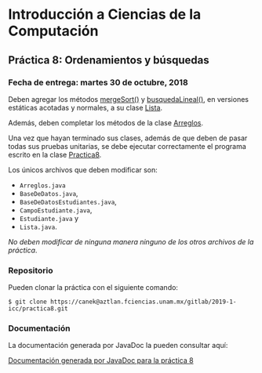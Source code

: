 Introducción a Ciencias de la Computación
=========================================

Práctica 8: Ordenamientos y búsquedas
-------------------------------------

### Fecha de entrega: martes 30 de octubre, 2018

Deben agregar los métodos
[mergeSort()](https://aztlan.fciencias.unam.mx/gitlab/2019-1-icc/practica8/blob/master/src/mx/unam/ciencias/icc/Lista.java#L289)
y
[busquedaLineal()](https://aztlan.fciencias.unam.mx/gitlab/2019-1-icc/practica8/blob/master/src/mx/unam/ciencias/icc/Lista.java#L314),
en versiones estáticas acotadas y normales, a su clase
[Lista](https://aztlan.fciencias.unam.mx/gitlab/2019-1-icc/practica8/blob/master/src/mx/unam/ciencias/icc/Lista.java).

Además, deben completar los métodos de la clase
[Arreglos](https://aztlan.fciencias.unam.mx/gitlab/2019-1-icc/practica8/blob/master/src/mx/unam/ciencias/icc/Arreglos.java).

Una vez que hayan terminado sus clases, además de que deben de pasar todas sus
pruebas unitarias, se debe ejecutar correctamente el programa escrito en la
clase
[Practica8](https://aztlan.fciencias.unam.mx/gitlab/2019-1-icc/practica8/blob/master/src/mx/unam/ciencias/icc/Practica8.java).

Los únicos archivos que deben modificar son:

* `Arreglos.java`
* `BaseDeDatos.java`,
* `BaseDeDatosEstudiantes.java`,
* `CampoEstudiante.java`,
* `Estudiante.java` y
* `Lista.java`.

*No deben modificar de ninguna manera ninguno de los otros archivos de la
práctica*.

### Repositorio

Pueden clonar la práctica con el siguiente comando:

```shell
$ git clone https://canek@aztlan.fciencias.unam.mx/gitlab/2019-1-icc/practica8.git
```

### Documentación

La documentación generada por JavaDoc la pueden consultar aquí:

[Documentación generada por JavaDoc para la práctica 8](https://aztlan.fciencias.unam.mx/~canek/2019-1-icc/practica8/)
